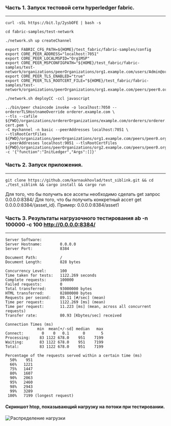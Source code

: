 ### Часть 1. Запуск тестовой сети hyperledger fabric.  
***
```
curl -sSL https://bit.ly/2ysbOFE | bash -s
```
```
cd fabric-samples/test-network
```
```
./network.sh up createChannel
```
```
export FABRIC_CFG_PATH=${HOME}/test_fabric/fabric-samples/config  
export CORE_PEER_ADDRESS="localhost:7051"  
export CORE_PEER_LOCALMSPID="Org1MSP"  
export CORE_PEER_MSPCONFIGPATH="${HOME}/test_fabric/fabric-samples/test-network/organizations/peerOrganizations/org1.example.com/users/Admin@org1.example.com/msp"  
export CORE_PEER_TLS_ENABLED="true"  
export CORE_PEER_TLS_ROOTCERT_FILE="${HOME}/test_fabric/fabric-samples/test-network/organizations/peerOrganizations/org1.example.com/peers/peer0.org1.example.com/tls/ca.crt"
```
```
./network.sh deployCC -ccl javascript
```
```
../bin/peer chaincode invoke -o localhost:7050 --ordererTLSHostnameOverride orderer.example.com \
--tls --cafile ${PWD}/organizations/ordererOrganizations/example.com/orderers/orderer.example.com/msp/tlscacerts/tlsca.example.com-cert.pem \
-C mychannel -n basic --peerAddresses localhost:7051 \
--tlsRootCertFiles ${PWD}/organizations/peerOrganizations/org1.example.com/peers/peer0.org1.example.com/tls/ca.crt --peerAddresses localhost:9051 --tlsRootCertFiles ${PWD}/organizations/peerOrganizations/org2.example.com/peers/peer0.org2.example.com/tls/ca.crt -c '{"function":"InitLedger","Args":[]}'
```

### Часть 2. Запуск приложения.  
***
```
git clone https://github.com/karnaukhovlad/test_siblink.git && cd ./test_siblink && cargo install && cargo run
```
Для того, что бы получить все ассеты необходимо сделать get запрос 0.0.0.0:8384/
Для того, что бы получить конкретный ассет get 0.0.0.0:8384/{asset_id}. Пример: 0.0.0.0:8384/asset1

### Часть 3. Результаты нагрузочного тестирования ab -n 100000 -c 100 http://0.0.0.0:8384/
***
```
Server Software:        
Server Hostname:        0.0.0.0
Server Port:            8384

Document Path:          /
Document Length:        828 bytes

Concurrency Level:      100
Time taken for tests:   1122.269 seconds
Complete requests:      100000
Failed requests:        0
Total transferred:      93000000 bytes
HTML transferred:       82800000 bytes
Requests per second:    89.11 [#/sec] (mean)
Time per request:       1122.269 [ms] (mean)
Time per request:       11.223 [ms] (mean, across all concurrent requests)
Transfer rate:          80.93 [Kbytes/sec] received

Connection Times (ms)
              min  mean[+/-sd] median   max
Connect:        0    0   0.1      0       5
Processing:    83 1122 678.0    951    7199
Waiting:       83 1122 678.0    951    7199
Total:         83 1122 678.0    951    7199

Percentage of the requests served within a certain time (ms)
  50%    951
  66%   1221
  75%   1447
  80%   1607
  90%   2063
  95%   2460
  98%   2943
  99%   3289
 100%   7199 (longest request)
```
#### Скриншот htop, показывающий нагрузку на потоки при тестировании. 
![Распределение нагрузки](https://github.com/karnaukhovlad/test_siblink/blob/master/Screenshot%20from%202020-08-18%2019-01-03.png "Распределение нагрузки")
